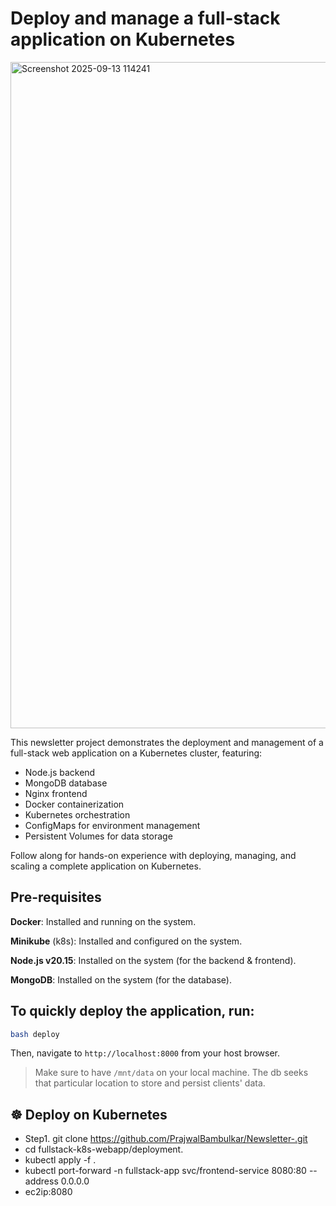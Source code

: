 # Deploy and manage a full-stack application on Kubernetes

<img width="1918" height="1066" alt="Screenshot 2025-09-13 114241" src="https://github.com/user-attachments/assets/244d9a56-b544-4abe-ab87-a0e3898cacbe" />


This newsletter project demonstrates the deployment and management of a full-stack web application on a Kubernetes cluster, featuring:
- Node.js backend
- MongoDB database
- Nginx frontend
- Docker containerization
- Kubernetes orchestration
- ConfigMaps for environment management
- Persistent Volumes for data storage

Follow along for hands-on experience with deploying, managing, and scaling a complete application on Kubernetes.

## Pre-requisites

**Docker**: Installed and running on the system.

**Minikube** (k8s): Installed and configured on the system.

**Node.js v20.15**: Installed on the system (for the backend &amp; frontend).

**MongoDB**: Installed on the system (for the database).

## To quickly deploy the application, run:

```sh
bash deploy
```

Then, navigate to `http://localhost:8000` from your host browser.

> Make sure to have `/mnt/data` on your local machine. The db seeks that particular location to store and persist clients' data.

## ☸️ Deploy on Kubernetes
- Step1. git clone https://github.com/PrajwalBambulkar/Newsletter-.git
- cd fullstack-k8s-webapp/deployment.
- kubectl apply -f .
- kubectl port-forward -n fullstack-app svc/frontend-service 8080:80 --address 0.0.0.0
- ec2ip:8080
